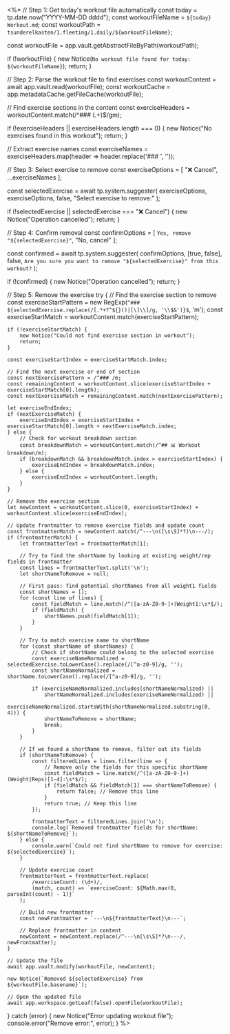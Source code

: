<%*
// Step 1: Get today's workout file automatically
const today = tp.date.now("YYYY-MM-DD dddd");
const workoutFileName = `${today} Workout.md`;
const workoutPath = `tsunderelkasten/1.fleeting/1.daily/${workoutFileName}`;

const workoutFile = app.vault.getAbstractFileByPath(workoutPath);

if (!workoutFile) {
    new Notice(`No workout file found for today: ${workoutFileName}`);
    return;
}

// Step 2: Parse the workout file to find exercises
const workoutContent = await app.vault.read(workoutFile);
const workoutCache = app.metadataCache.getFileCache(workoutFile);

// Find exercise sections in the content
const exerciseHeaders = workoutContent.match(/^### (.+)$/gm);

if (!exerciseHeaders || exerciseHeaders.length === 0) {
    new Notice("No exercises found in this workout");
    return;
}

// Extract exercise names
const exerciseNames = exerciseHeaders.map(header => header.replace('### ', ''));

// Step 3: Select exercise to remove
const exerciseOptions = [
    "❌ Cancel",
    ...exerciseNames
];

const selectedExercise = await tp.system.suggester(
    exerciseOptions,
    exerciseOptions,
    false,
    "Select exercise to remove:"
);

if (!selectedExercise || selectedExercise === "❌ Cancel") {
    new Notice("Operation cancelled");
    return;
}

// Step 4: Confirm removal
const confirmOptions = [
    `Yes, remove "${selectedExercise}"`,
    "No, cancel"
];

const confirmed = await tp.system.suggester(
    confirmOptions,
    [true, false],
    false,
    `Are you sure you want to remove "${selectedExercise}" from this workout?`
);

if (!confirmed) {
    new Notice("Operation cancelled");
    return;
}

// Step 5: Remove the exercise
try {
    // Find the exercise section to remove
    const exerciseStartPattern = new RegExp(`^### ${selectedExercise.replace(/[.*+?^${}()|[\]\\]/g, '\\$&')}$`, 'm');
    const exerciseStartMatch = workoutContent.match(exerciseStartPattern);
    
    if (!exerciseStartMatch) {
        new Notice("Could not find exercise section in workout");
        return;
    }
    
    const exerciseStartIndex = exerciseStartMatch.index;
    
    // Find the next exercise or end of section
    const nextExercisePattern = /^### /m;
    const remainingContent = workoutContent.slice(exerciseStartIndex + exerciseStartMatch[0].length);
    const nextExerciseMatch = remainingContent.match(nextExercisePattern);
    
    let exerciseEndIndex;
    if (nextExerciseMatch) {
        exerciseEndIndex = exerciseStartIndex + exerciseStartMatch[0].length + nextExerciseMatch.index;
    } else {
        // Check for workout breakdown section
        const breakdownMatch = workoutContent.match(/^## 📊 Workout breakdown/m);
        if (breakdownMatch && breakdownMatch.index > exerciseStartIndex) {
            exerciseEndIndex = breakdownMatch.index;
        } else {
            exerciseEndIndex = workoutContent.length;
        }
    }
    
    // Remove the exercise section
    let newContent = workoutContent.slice(0, exerciseStartIndex) + workoutContent.slice(exerciseEndIndex);
    
    // Update frontmatter to remove exercise fields and update count
    const frontmatterMatch = newContent.match(/^---\n([\s\S]*?)\n---/);
    if (frontmatterMatch) {
        let frontmatterText = frontmatterMatch[1];
        
        // Try to find the shortName by looking at existing weight/rep fields in frontmatter
        const lines = frontmatterText.split('\n');
        let shortNameToRemove = null;
        
        // First pass: find potential shortNames from all weight1 fields
        const shortNames = [];
        for (const line of lines) {
            const fieldMatch = line.match(/^([a-zA-Z0-9-]+)Weight1:\s*$/);
            if (fieldMatch) {
                shortNames.push(fieldMatch[1]);
            }
        }
        
        // Try to match exercise name to shortName
        for (const shortName of shortNames) {
            // Check if shortName could belong to the selected exercise
            const exerciseNameNormalized = selectedExercise.toLowerCase().replace(/[^a-z0-9]/g, '');
            const shortNameNormalized = shortName.toLowerCase().replace(/[^a-z0-9]/g, '');
            
            if (exerciseNameNormalized.includes(shortNameNormalized) || 
                shortNameNormalized.includes(exerciseNameNormalized) ||
                exerciseNameNormalized.startsWith(shortNameNormalized.substring(0, 4))) {
                shortNameToRemove = shortName;
                break;
            }
        }
        
        // If we found a shortName to remove, filter out its fields
        if (shortNameToRemove) {
            const filteredLines = lines.filter(line => {
                // Remove only the fields for this specific shortName
                const fieldMatch = line.match(/^([a-zA-Z0-9-]+)(Weight|Reps)[1-4]:\s*$/);
                if (fieldMatch && fieldMatch[1] === shortNameToRemove) {
                    return false; // Remove this line
                }
                return true; // Keep this line
            });
            
            frontmatterText = filteredLines.join('\n');
            console.log(`Removed frontmatter fields for shortName: ${shortNameToRemove}`);
        } else {
            console.warn(`Could not find shortName to remove for exercise: ${selectedExercise}`);
        }
        
        // Update exercise count
        frontmatterText = frontmatterText.replace(
            /exerciseCount: (\d+)/,
            (match, count) => `exerciseCount: ${Math.max(0, parseInt(count) - 1)}`
        );
        
        // Build new frontmatter
        const newFrontmatter = `---\n${frontmatterText}\n---`;
        
        // Replace frontmatter in content
        newContent = newContent.replace(/^---\n[\s\S]*?\n---/, newFrontmatter);
    }
    
    // Update the file
    await app.vault.modify(workoutFile, newContent);
    
    new Notice(`Removed ${selectedExercise} from ${workoutFile.basename}`);
    
    // Open the updated file
    await app.workspace.getLeaf(false).openFile(workoutFile);
    
} catch (error) {
    new Notice("Error updating workout file");
    console.error("Remove error:", error);
}
%>